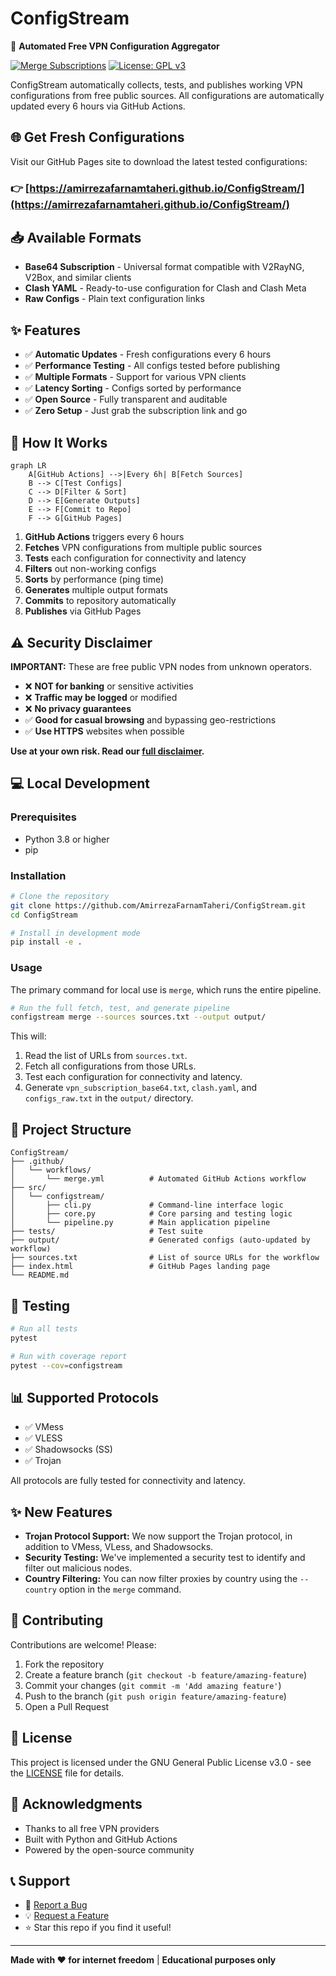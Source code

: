 # ConfigStream

🚀 **Automated Free VPN Configuration Aggregator**

[![Merge Subscriptions](https://github.com/AmirrezaFarnamTaheri/ConfigStream/actions/workflows/merge.yml/badge.svg)](https://github.com/AmirrezaFarnamTaheri/ConfigStream/actions/workflows/merge.yml)
[![License: GPL v3](https://img.shields.io/badge/License-GPLv3-blue.svg)](https://www.gnu.org/licenses/gpl-3.0)

ConfigStream automatically collects, tests, and publishes working VPN configurations from free public sources. All configurations are automatically updated every 6 hours via GitHub Actions.

## 🌐 Get Fresh Configurations

Visit our GitHub Pages site to download the latest tested configurations:

### **👉 [https://amirrezafarnamtaheri.github.io/ConfigStream/](https://amirrezafarnamtaheri.github.io/ConfigStream/)**

## 📥 Available Formats

- **Base64 Subscription** - Universal format compatible with V2RayNG, V2Box, and similar clients
- **Clash YAML** - Ready-to-use configuration for Clash and Clash Meta
- **Raw Configs** - Plain text configuration links

## ✨ Features

- ✅ **Automatic Updates** - Fresh configurations every 6 hours
- ✅ **Performance Testing** - All configs tested before publishing
- ✅ **Multiple Formats** - Support for various VPN clients
- ✅ **Latency Sorting** - Configs sorted by performance
- ✅ **Open Source** - Fully transparent and auditable
- ✅ **Zero Setup** - Just grab the subscription link and go

## 🔧 How It Works

```mermaid
graph LR
    A[GitHub Actions] -->|Every 6h| B[Fetch Sources]
    B --> C[Test Configs]
    C --> D[Filter & Sort]
    D --> E[Generate Outputs]
    E --> F[Commit to Repo]
    F --> G[GitHub Pages]
```

1. **GitHub Actions** triggers every 6 hours
2. **Fetches** VPN configurations from multiple public sources
3. **Tests** each configuration for connectivity and latency
4. **Filters** out non-working configs
5. **Sorts** by performance (ping time)
6. **Generates** multiple output formats
7. **Commits** to repository automatically
8. **Publishes** via GitHub Pages

## ⚠️ Security Disclaimer

**IMPORTANT:** These are free public VPN nodes from unknown operators.

- ❌ **NOT for banking** or sensitive activities
- ❌ **Traffic may be logged** or modified
- ❌ **No privacy guarantees**
- ✅ **Good for casual browsing** and bypassing geo-restrictions
- ✅ **Use HTTPS** websites when possible

**Use at your own risk. Read our [full disclaimer](docs/tutorial.md#-important-security--privacy-disclaimer).**

## 💻 Local Development

### Prerequisites

- Python 3.8 or higher
- pip

### Installation

```bash
# Clone the repository
git clone https://github.com/AmirrezaFarnamTaheri/ConfigStream.git
cd ConfigStream

# Install in development mode
pip install -e .
```

### Usage

The primary command for local use is `merge`, which runs the entire pipeline.

```bash
# Run the full fetch, test, and generate pipeline
configstream merge --sources sources.txt --output output/
```

This will:
1.  Read the list of URLs from `sources.txt`.
2.  Fetch all configurations from those URLs.
3.  Test each configuration for connectivity and latency.
4.  Generate `vpn_subscription_base64.txt`, `clash.yaml`, and `configs_raw.txt` in the `output/` directory.

## 📁 Project Structure

```
ConfigStream/
├── .github/
│   └── workflows/
│       └── merge.yml          # Automated GitHub Actions workflow
├── src/
│   └── configstream/
│       ├── cli.py             # Command-line interface logic
│       ├── core.py            # Core parsing and testing logic
│       └── pipeline.py        # Main application pipeline
├── tests/                     # Test suite
├── output/                    # Generated configs (auto-updated by workflow)
├── sources.txt                # List of source URLs for the workflow
├── index.html                 # GitHub Pages landing page
└── README.md
```

## 🧪 Testing

```bash
# Run all tests
pytest

# Run with coverage report
pytest --cov=configstream
```

## 📊 Supported Protocols

- ✅ VMess
- ✅ VLESS
- ✅ Shadowsocks (SS)
- ✅ Trojan

All protocols are fully tested for connectivity and latency.

## ✨ New Features

- **Trojan Protocol Support:** We now support the Trojan protocol, in addition to VMess, VLess, and Shadowsocks.
- **Security Testing:** We've implemented a security test to identify and filter out malicious nodes.
- **Country Filtering:** You can now filter proxies by country using the `--country` option in the `merge` command.

## 🤝 Contributing

Contributions are welcome! Please:

1. Fork the repository
2. Create a feature branch (`git checkout -b feature/amazing-feature`)
3. Commit your changes (`git commit -m 'Add amazing feature'`)
4. Push to the branch (`git push origin feature/amazing-feature`)
5. Open a Pull Request

## 📝 License

This project is licensed under the GNU General Public License v3.0 - see the [LICENSE](LICENSE) file for details.

## 🙏 Acknowledgments

- Thanks to all free VPN providers
- Built with Python and GitHub Actions
- Powered by the open-source community

## 📞 Support

- 🐛 [Report a Bug](https://github.com/AmirrezaFarnamTaheri/ConfigStream/issues)
- 💡 [Request a Feature](https://github.com/AmirrezaFarnamTaheri/ConfigStream/issues)
- ⭐ Star this repo if you find it useful!

---

**Made with ❤️ for internet freedom** | **Educational purposes only**